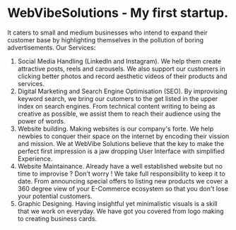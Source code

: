 # WebVibeSolutions - My first startup.
It caters to small and medium businesses who intend to expand their customer base by highlighting themselves in the pollution of boring advertisements.
Our Services: 
1. Social Media Handling (LinkedIn and Instagram).
   We help them create attractive posts, reels and carousels.
   We also support our customers in clicking better photos and record aesthetic videos of their products and services.
2. Digital Marketing and Search Engine Optimisation (SEO).
   By improvising keyword search, we bring our cutomers to the get listed in the upper index on search engines.
   From technical content writing to being as creative as possible, we assist them to reach their audience using the power of words.
3. Website building.
   Making websites is our company's forte.
   We help newbies to conquer their space on the internet by encoding their vission and mission.
   We at WebVibe Solutions believe that the key to make the perfect first impression is a jaw dropping User Interface with simplified Experience.
4. Website Maintainance.
   Already have a well established website but no time to improvise ?
   Don't worry ! We take full responsibility to keep it to date.
   From announcing special offers to listing new products we cover a 360 degree view of your E-Commerce ecosystem so that you don't lose your potential customers.
5. Graphic Designing.
   Having insightful yet minimalistic visuals is a skill that we work on everyday.
   We have got you covered from logo making to creating business cards. 
   
